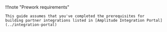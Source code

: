 !!!note "Prework requirements"

    This guide assumes that you've completed the prerequisites for building partner integrations listed in [Amplitude Integration Portal](../integration-portal)